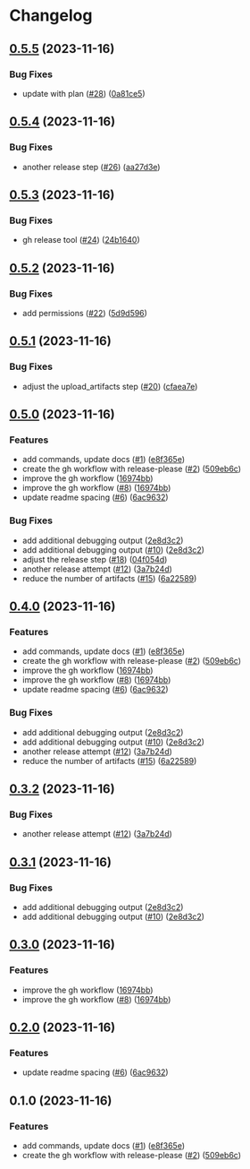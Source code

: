 # Changelog

## [0.5.5](https://github.com/etolbakov/archeologit/compare/v0.5.4...v0.5.5) (2023-11-16)


### Bug Fixes

* update with plan ([#28](https://github.com/etolbakov/archeologit/issues/28)) ([0a81ce5](https://github.com/etolbakov/archeologit/commit/0a81ce5e394845f21789a29f8f332f834af61831))

## [0.5.4](https://github.com/etolbakov/archeologit/compare/v0.5.3...v0.5.4) (2023-11-16)


### Bug Fixes

* another release step ([#26](https://github.com/etolbakov/archeologit/issues/26)) ([aa27d3e](https://github.com/etolbakov/archeologit/commit/aa27d3e7f59a0fb0dcd58997930f243795b55986))

## [0.5.3](https://github.com/etolbakov/archeologit/compare/v0.5.2...v0.5.3) (2023-11-16)


### Bug Fixes

* gh release tool ([#24](https://github.com/etolbakov/archeologit/issues/24)) ([24b1640](https://github.com/etolbakov/archeologit/commit/24b164027d99d4daccd18b41064bd9ce84f272ab))

## [0.5.2](https://github.com/etolbakov/archeologit/compare/v0.5.1...v0.5.2) (2023-11-16)


### Bug Fixes

* add permissions ([#22](https://github.com/etolbakov/archeologit/issues/22)) ([5d9d596](https://github.com/etolbakov/archeologit/commit/5d9d596c314c32068f0d358efaa5c7b5b0388bfc))

## [0.5.1](https://github.com/etolbakov/archeologit/compare/v0.5.0...v0.5.1) (2023-11-16)


### Bug Fixes

* adjust the upload_artifacts step ([#20](https://github.com/etolbakov/archeologit/issues/20)) ([cfaea7e](https://github.com/etolbakov/archeologit/commit/cfaea7ecb87cf821fa64f90b5ba45376fe34d08c))

## [0.5.0](https://github.com/etolbakov/archeologit/compare/v0.4.0...v0.5.0) (2023-11-16)


### Features

* add commands, update docs ([#1](https://github.com/etolbakov/archeologit/issues/1)) ([e8f365e](https://github.com/etolbakov/archeologit/commit/e8f365e1f84d4e92d32150f578f4c9648b77a8e8))
* create the gh workflow with release-please ([#2](https://github.com/etolbakov/archeologit/issues/2)) ([509eb6c](https://github.com/etolbakov/archeologit/commit/509eb6c7fcc16f92910ff9d279dc370b71a6cf2d))
* improve the gh workflow ([16974bb](https://github.com/etolbakov/archeologit/commit/16974bbde7cc53444b82aa01fc2ec8b0a60f17a0))
* improve the gh workflow ([#8](https://github.com/etolbakov/archeologit/issues/8)) ([16974bb](https://github.com/etolbakov/archeologit/commit/16974bbde7cc53444b82aa01fc2ec8b0a60f17a0))
* update readme spacing ([#6](https://github.com/etolbakov/archeologit/issues/6)) ([6ac9632](https://github.com/etolbakov/archeologit/commit/6ac9632d23a981ea5463199829c85cf36c383a54))


### Bug Fixes

* add additional debugging output ([2e8d3c2](https://github.com/etolbakov/archeologit/commit/2e8d3c292eb27ec6215766b5a68f21c00507d41a))
* add additional debugging output ([#10](https://github.com/etolbakov/archeologit/issues/10)) ([2e8d3c2](https://github.com/etolbakov/archeologit/commit/2e8d3c292eb27ec6215766b5a68f21c00507d41a))
* adjust the release step ([#18](https://github.com/etolbakov/archeologit/issues/18)) ([04f054d](https://github.com/etolbakov/archeologit/commit/04f054dab71003c7bdc37f3418cef804b6b7796f))
* another release attempt ([#12](https://github.com/etolbakov/archeologit/issues/12)) ([3a7b24d](https://github.com/etolbakov/archeologit/commit/3a7b24d9ef98a3ec2339ad4aafd21c58fe05dcbd))
* reduce the number of artifacts ([#15](https://github.com/etolbakov/archeologit/issues/15)) ([6a22589](https://github.com/etolbakov/archeologit/commit/6a225891001bdc720c7a528491fecda9d77a8184))

## [0.4.0](https://github.com/etolbakov/archeologit/compare/v0.3.2...v0.4.0) (2023-11-16)


### Features

* add commands, update docs ([#1](https://github.com/etolbakov/archeologit/issues/1)) ([e8f365e](https://github.com/etolbakov/archeologit/commit/e8f365e1f84d4e92d32150f578f4c9648b77a8e8))
* create the gh workflow with release-please ([#2](https://github.com/etolbakov/archeologit/issues/2)) ([509eb6c](https://github.com/etolbakov/archeologit/commit/509eb6c7fcc16f92910ff9d279dc370b71a6cf2d))
* improve the gh workflow ([16974bb](https://github.com/etolbakov/archeologit/commit/16974bbde7cc53444b82aa01fc2ec8b0a60f17a0))
* improve the gh workflow ([#8](https://github.com/etolbakov/archeologit/issues/8)) ([16974bb](https://github.com/etolbakov/archeologit/commit/16974bbde7cc53444b82aa01fc2ec8b0a60f17a0))
* update readme spacing ([#6](https://github.com/etolbakov/archeologit/issues/6)) ([6ac9632](https://github.com/etolbakov/archeologit/commit/6ac9632d23a981ea5463199829c85cf36c383a54))


### Bug Fixes

* add additional debugging output ([2e8d3c2](https://github.com/etolbakov/archeologit/commit/2e8d3c292eb27ec6215766b5a68f21c00507d41a))
* add additional debugging output ([#10](https://github.com/etolbakov/archeologit/issues/10)) ([2e8d3c2](https://github.com/etolbakov/archeologit/commit/2e8d3c292eb27ec6215766b5a68f21c00507d41a))
* another release attempt ([#12](https://github.com/etolbakov/archeologit/issues/12)) ([3a7b24d](https://github.com/etolbakov/archeologit/commit/3a7b24d9ef98a3ec2339ad4aafd21c58fe05dcbd))
* reduce the number of artifacts ([#15](https://github.com/etolbakov/archeologit/issues/15)) ([6a22589](https://github.com/etolbakov/archeologit/commit/6a225891001bdc720c7a528491fecda9d77a8184))

## [0.3.2](https://github.com/etolbakov/archeologit/compare/v0.3.1...v0.3.2) (2023-11-16)


### Bug Fixes

* another release attempt ([#12](https://github.com/etolbakov/archeologit/issues/12)) ([3a7b24d](https://github.com/etolbakov/archeologit/commit/3a7b24d9ef98a3ec2339ad4aafd21c58fe05dcbd))

## [0.3.1](https://github.com/etolbakov/archeologit/compare/v0.3.0...v0.3.1) (2023-11-16)


### Bug Fixes

* add additional debugging output ([2e8d3c2](https://github.com/etolbakov/archeologit/commit/2e8d3c292eb27ec6215766b5a68f21c00507d41a))
* add additional debugging output ([#10](https://github.com/etolbakov/archeologit/issues/10)) ([2e8d3c2](https://github.com/etolbakov/archeologit/commit/2e8d3c292eb27ec6215766b5a68f21c00507d41a))

## [0.3.0](https://github.com/etolbakov/archeologit/compare/v0.2.0...v0.3.0) (2023-11-16)


### Features

* improve the gh workflow ([16974bb](https://github.com/etolbakov/archeologit/commit/16974bbde7cc53444b82aa01fc2ec8b0a60f17a0))
* improve the gh workflow ([#8](https://github.com/etolbakov/archeologit/issues/8)) ([16974bb](https://github.com/etolbakov/archeologit/commit/16974bbde7cc53444b82aa01fc2ec8b0a60f17a0))

## [0.2.0](https://github.com/etolbakov/archeologit/compare/v0.1.0...v0.2.0) (2023-11-16)


### Features

* update readme spacing ([#6](https://github.com/etolbakov/archeologit/issues/6)) ([6ac9632](https://github.com/etolbakov/archeologit/commit/6ac9632d23a981ea5463199829c85cf36c383a54))

## 0.1.0 (2023-11-16)


### Features

* add commands, update docs ([#1](https://github.com/etolbakov/archeologit/issues/1)) ([e8f365e](https://github.com/etolbakov/archeologit/commit/e8f365e1f84d4e92d32150f578f4c9648b77a8e8))
* create the gh workflow with release-please ([#2](https://github.com/etolbakov/archeologit/issues/2)) ([509eb6c](https://github.com/etolbakov/archeologit/commit/509eb6c7fcc16f92910ff9d279dc370b71a6cf2d))
